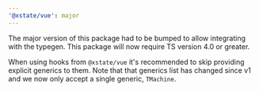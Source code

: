 ```yaml
---
'@xstate/vue': major
---
```


The major version of this package had to be bumped to allow integrating with the typegen. This package will now require TS version 4.0 or greater.

When using hooks from `@xstate/vue` it's recommended to skip providing explicit generics to them. Note that that generics list has changed since v1 and we now only accept a single generic, `TMachine`.
